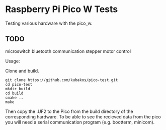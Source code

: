 # Raspberry Pi Pico W Tests

Testing various hardware with the pico_w.

TODO
------------------------
microswitch
bluetooth communication
stepper motor control


Usage:

Clone and build.

```
git clone https://github.com/kubakos/pico-test.git
cd pico-test
mkdir build
cd build
cmake ..
make
```

Then copy the .UF2 to the Pico from the build directory of the corresponding hardware. 
To be able to see the recieved data from the pico you will need a serial communication program (e.g. bootterm, minicom).
